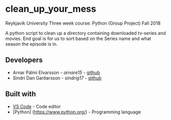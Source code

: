 # clean_up_your_mess
Reykjavík University
Three week course: Python (Group Project)
Fall 2018

A python script to clean up a directory containing downloaded tv-series and movies.
End goal is for us to sort based on the Series name and what season the episode is in.


## Developers
* Arnar Pálmi Elvarsson - *arnare15* - [github](https://github.com/arnarish)
* Sindri Dan Garðarsson - *sindrig17* - [github](https://github.com/sindridan)

## Built with
* [VS Code](https://code.visualstudio.com/Download) - Code editor
* [Python] (https://www.python.org/) - Programming language
